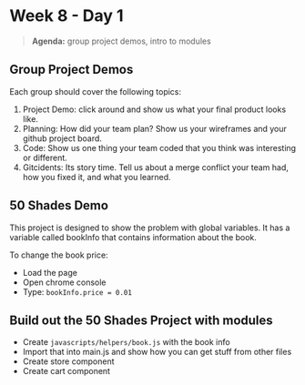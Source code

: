# Week 8 - Day 1

> **Agenda:** group project demos, intro to modules

## Group Project Demos
Each group should cover the following topics:
1. Project Demo:  click around and show us what your final product looks like.
2. Planning:  How did your team plan?  Show us your wireframes and your github project board.
3. Code:  Show us one thing your team coded that you think was interesting or different.
4. Gitcidents:  Its story time.  Tell us about a merge conflict your team had, how you fixed it, and what you learned.

## 50 Shades Demo
This project is designed to show the problem with global variables.  It has a variable called bookInfo that contains information about the book.

To change the book price:
* Load the page
* Open chrome console
* Type: ```bookInfo.price = 0.01```

## Build out the 50 Shades Project with modules
* Create `javascripts/helpers/book.js`  with the book info
* Import that into main.js and show how you can get stuff from other files
* Create store component
* Create cart component